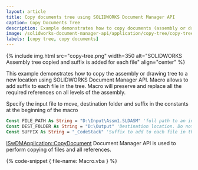 ```yaml
---
layout: article
title: Copy documents tree using SOLIDWORKS Document Manager API
caption: Copy Documents Tree
description: Example demonstrates how to copy documents (assembly or drawing) tree to a new location by adding the suffix to each file preserving the references using SOLIDWORKS Document Manager API
image: /solidworks-document-manager-api/application/copy-tree/copy-tree.png
labels: [copy tree, copy documents]
---
```

{% include img.html src="copy-tree.png" width=350 alt="SOLIDWORKS Assembly tree copied and suffix is added for each file" align="center" %}

This example demonstrates how to copy the assembly or drawing tree to a new location using SOLIDWORKS Document Manager API. Macro allows to add suffix to each file in the tree. Macro will preserve and replace all the required references on all levels of the assembly.

Specify the input file to move, destination folder and suffix in the constants at the beginning of the macro

~~~ vb
Const FILE_PATH As String = "D:\Input\Assm1.SLDASM" 'full path to an input assembly or drawing
Const DEST_FOLDER As String = "D:\Output" 'Destination location. Do not add the backslash '\' at the end of the folder path
Const SUFFIX As String = "_CodeStack" 'Suffix to add to each file in the tree
~~~

[ISwDMApplication::CopyDocument](http://help.solidworks.com/2018/english/api/swdocmgrapi/solidworks.interop.swdocumentmgr~solidworks.interop.swdocumentmgr.iswdmapplication~copydocument.html) Document Manager API is used to perform copying of files and all references.

{% code-snippet { file-name: Macro.vba } %}
